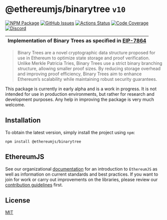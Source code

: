 # @ethereumjs/binarytree `v10`

[![NPM Package][binarytree-npm-badge]][binarytree-npm-link]
[![GitHub Issues][binarytree-issues-badge]][binarytree-issues-link]
[![Actions Status][binarytree-actions-badge]][binarytree-actions-link]
[![Code Coverage][binarytree-coverage-badge]][binarytree-coverage-link]
[![Discord][discord-badge]][discord-link]

| Implementation of Binary Trees as specified in [EIP-7864](https://eips.ethereum.org/EIPS/eip-7864) |
| --------------------------------------------------------------------------------------------------------------------------------------------------- |

> Binary Trees are a novel cryptographic data structure proposed for use in Ethereum to optimize state storage and proof verification. Unlike Merkle Patricia Tries, Binary Trees use a strict binary branching structure, allowing smaller proof sizes. By reducing storage overhead and improving proof efficiency, Binary Trees aim to enhance Ethereum’s scalability while maintaining robust security guarantees.

This package is currently in early alpha and is a work in progress. It is not intended for use in production environments, but rather for research and development purposes. Any help in improving the package is very much welcome.

## Installation

To obtain the latest version, simply install the project using `npm`:

```shell
npm install @ethereumjs/binarytree
```
## EthereumJS

See our organizational [documentation](https://ethereumjs.readthedocs.io) for an introduction to `EthereumJS` as well as information on current standards and best practices. If you want to join for work or carry out improvements on the libraries, please review our [contribution guidelines](https://ethereumjs.readthedocs.io/en/latest/contributing.html) first.

## License

[MIT](https://opensource.org/licenses/MIT)

[discord-badge]: https://img.shields.io/static/v1?logo=discord&label=discord&message=Join&color=blue
[discord-link]: https://discord.gg/TNwARpR
[binarytree-npm-badge]: https://img.shields.io/npm/v/@ethereumjs/binarytree.svg
[binarytree-npm-link]: https://www.npmjs.com/package/@ethereumjs/binarytree
[binarytree-issues-badge]: https://img.shields.io/github/issues/ethereumjs/ethereumjs-monorepo/package:%20binarytree?label=issues
[binarytree-issues-link]: https://github.com/ethereumjs/ethereumjs-monorepo/issues?q=is%3Aopen+is%3Aissue+label%3A"package%3A+binarytree"
[binarytree-actions-badge]: https://github.com/ethereumjs/ethereumjs-monorepo/workflows/binarytree/badge.svg
[binarytree-actions-link]: https://github.com/ethereumjs/ethereumjs-monorepo/actions?query=workflow%3A%22binarytree%22
[binarytree-coverage-badge]: https://codecov.io/gh/ethereumjs/ethereumjs-monorepo/branch/master/graph/badge.svg?flag=binarytree
[binarytree-coverage-link]: https://codecov.io/gh/ethereumjs/ethereumjs-monorepo/tree/master/packages/binarytree
